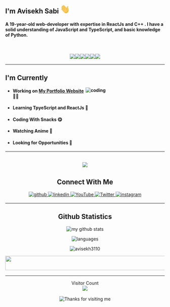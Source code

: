 ## **I'm Avisekh Sabi** <img  src="https://raw.githubusercontent.com/ABSphreak/ABSphreak/master/gifs/Hi.gif" width="30px">

<h4>A 19-year-old <b>web-developer</b> with expertise in <b>ReactJs</b> and <b>C++</b> . I have a solid understanding of JavaScript and TypeScript, and basic knowledge of Python.<h4>
<br>
<p align="center">
  <img src="https://media3.giphy.com/media/ln7z2eWriiQAllfVcn/200w.webp" width="100"><img src="https://i.giphy.com/media/LMt9638dO8dftAjtco/200.webp" width="100"><img src="https://i.giphy.com/media/eNAsjO55tPbgaor7ma/200w.webp" width="100"><img src="https://media.giphy.com/media/kdFc8fubgS31b8DsVu/giphy.gif" width="100"><img src="https://i.giphy.com/media/KzJkzjggfGN5Py6nkT/200.webp" width="100"><img src="https://i.giphy.com/media/IdyAQJVN2kVPNUrojM/200.webp" width="100">
</p>
<hr>
<div>

## **I'm Currently**

<img align="right" alt="coding" width="250" src="https://camo.githubusercontent.com/5ddf73ad3a205111cf8c686f687fc216c2946a75005718c8da5b837ad9de78c9/68747470733a2f2f7468756d62732e6766796361742e636f6d2f4576696c4e657874446576696c666973682d736d616c6c2e676966" >

- <h4>Working on <a href="https://github.com/avisekh3110/mywebsite">My Portfolio Website</a> 👨‍💻
- <h4>Learning <a>TpyeScript</a> and <a>ReactJs</a> 🤘
- <h4>Coding With Snacks 😋
- <h4>Watching Anime 👻
- <h4>Looking for Opportunities 👀

</div>
<hr>
<h2 align="center"><img src="https://i.imgur.com/WkC2Lqe.gif" width="100px"></h2>
<h2 align="center"><b>Connect With Me</b></h2>
<div align="center">

<a href="https://github.com/avisekh3110" target="_blank">
<img src=https://img.shields.io/badge/github-%2324292e.svg?&style=for-the-badge&logo=github&logoColor=white alt=github style="margin-bottom: 5px;" />
</a>
<a href="https://www.linkedin.com/in/avisekh-sabi-660603246/" target="_blank"><img src=https://img.shields.io/badge/linkedin-%231E77B5.svg?&style=for-the-badge&logo=linkedin&logoColor=white alt=linkedin style="margin-bottom: 5px;" />
</a>
<a href="https://www.youtube.com/@avisekhartzz" target="_blank">
<img src=https://img.shields.io/badge/youtube-rgb(240,0,1).svg?&style=for-the-badge&logo=youtube&logoColor=white alt=YouTube style="margin-bottom: 5px;" />
</a>
<a href="https://twitter.com/Avisekh_sabi" target="_blank">
<img src=https://img.shields.io/badge/twitter-rgb(29,154,241).svg?&style=for-the-badge&logo=twitter&logoColor=white alt=Twitter style="margin-bottom: 5px;" />
</a>  
<a href="https://www.instagram.com/avisekh_sabi/" target="_blank">
<img src=https://img.shields.io/badge/instagram-%23000000.svg?&style=for-the-badge&logo=instagram&logoColor=white alt=instagram style="margin-bottom: 5px;" />
</a>

<hr>

<h2 align="center"><b>Github Statistics</b></h2>
<p align="center">
<img  src="https://github-readme-stats.vercel.app/api?username=avisekh3110&show_icons=true&line_height=21&theme=tokyonight" alt="my github stats" width="480" height="180"/>
</p>
<p align="center">
<img src="https://github-readme-stats.vercel.app/api/top-langs/?username=avisekh3110&layout=compact&theme=tokyonight" alt="languages" height="180"/>
</p>

<p align="center"><img src="https://github-readme-streak-stats.herokuapp.com/?user=avisekh3110&layout=compact&theme=tokyonight" alt="avisekh3110" /></p>
<p align="center">
 <img width=600" height="45" src="https://thumbs.gfycat.com/SlightWeepyElephantseal-size_restricted.gif" width="300">
</p>
<hr>
<p align="center"> 
   Visitor Count
 <br/>
  <img src="https://profile-counter.glitch.me/avisekh3110/count.svg" />
</p>

<img height="100" alt="Thanks for visiting me" width="100%" src="https://raw.githubusercontent.com/BrunnerLivio/brunnerlivio/master/images/marquee.svg" />
<br />

<!--
OLD ONE
### Hi there..I am Avisekh Sabi👋

**avisekh3110/avisekh3110** is a ✨ _special_ ✨ repository because its `README.md` (this file) appears on your GitHub profile.
- 👯 I’m looking to collaborate on
Here are some ideas to get you started:
LIVE AND DIE BY DREAM

- 🔭 I’m currently working on MY PORTFOLIO WEBSITE
- 🌱 I’m currently learning C++ AND REACTJS
- 💬 Ask me about ANYHTING
- 📫 How to reach me: avisekh.sabi31102003@gmail.com
- 😄 Pronouns: HE/HIM
- ⚡ Fun fact: "IF WE REMOVE ALL THE LAWS THEN CRIME RATE WOULD BE ZERO."
&nbsp;&nbsp;&nbsp;&nbsp;&nbsp;-->

